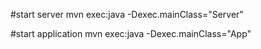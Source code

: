 #start server
mvn exec:java -Dexec.mainClass="Server"

#start application
mvn exec:java -Dexec.mainClass="App"